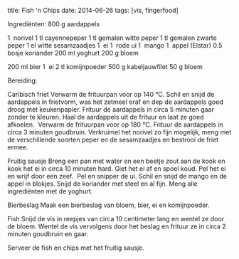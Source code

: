title: Fish 'n Chips
date: 2014-06-26
tags: [vis, fingerfood]

Ingrediënten:
800 g aardappels

1  norivel
1 tl cayennepeper
1 tl gemalen witte peper
1 tl gemalen zwarte peper
1 el witte sesamzaadjes
1  ei
1  rode ui
1  mango
1  appel (Elstar)
0.5 bosje koriander
200 ml yoghurt
200 g bloem

200 ml bier
1  ei
2 tl komijnpoeder
500 g kabeljauwfilet
50 g bloem


Bereiding:


Caribisch friet
Verwarm de frituurpan voor op 140 °C.
Schil en snijd de aardappels in frietvorm, was het zetmeel eraf en dep de aardappels goed droog met keukenpapier. Frituur de aardappels in circa 5 minuten gaar zonder te kleuren. Haal de aardappels uit de frituur en laat ze goed afkoelen. 
Verwarm de frituurpan voor op 180 °C.
Frituur de aardappels in circa 3 minuten goudbruin. Verkruimel het norivel zo fijn mogelijk, meng met de verschillende soorten peper en de sesamzaadjes en bestrooi de friet ermee.


Fruitig sausje
Breng een pan met water en een beetje zout aan de kook en kook het ei in circa 10 minuten hard. Giet het ei af en spoel koud. Pel het ei en wrijf door een zeef. 
Pel en snipper de ui. Schil en snijd de mango en de appel in blokjes. Snijd de koriander met steel en al fijn. Meng alle ingrediënten met de yoghurt.


Bierbeslag
Maak een bierbeslag van bloem, bier, ei en komijnpoeder.


Fish
Snijd de vis in reepjes van circa 10 centimeter lang en wentel ze door de bloem.
Wentel de vis vervolgens door het beslag en frituur ze in circa 2 minuten goudbruin en gaar.


Serveer de fish en chips met het fruitig sausje.